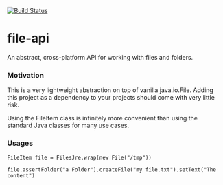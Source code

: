 [![Build Status](https://travis-ci.org/mxro/file-api.svg?branch=master)](https://travis-ci.org/mxro/file-api)


file-api
========

An abstract, cross-platform API for working with files and folders.

### Motivation

This is a very lightweight abstraction on top of vanilla java.io.File. Adding this project as a dependency to your projects should come with very little risk.

Using the FileItem class is infinitely more convenient than using the standard Java classes for many use cases.

### Usages

    FileItem file = FilesJre.wrap(new File("/tmp"))
    
    file.assertFolder("a Folder").createFile("my file.txt").setText("The content")
    
